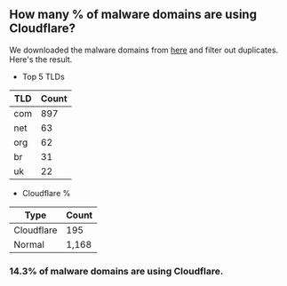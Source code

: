 ## How many % of malware domains are using Cloudflare?


We downloaded the malware domains from [here](https://urlhaus.abuse.ch) and filter out duplicates.
Here's the result.


[//]: # (start replacement)


- Top 5 TLDs

| TLD | Count |
| --- | --- |
| com | 897 |
| net | 63 |
| org | 62 |
| br | 31 |
| uk | 22 |


- Cloudflare %

| Type | Count |
| --- | --- |
| Cloudflare | 195 |
| Normal | 1,168 |


### 14.3% of malware domains are using Cloudflare.